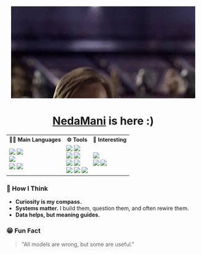 <div align="center">
  <img alt="hello there" src="media/Starwars_1.gif" />

# [NedaMani](NedaMani.md) is here :)

<table align="center">
    <tr>
        <th>🧑‍💻 Main Languages</th>
        <th>⚙️ Tools</th>
        <th>🧐 Interesting</th>
    </tr>
    <tr>
        <td>
            <img src="https://img.shields.io/badge/-TypeScript-3178C6?logo=typescript&logoColor=white" />
            <img src="https://img.shields.io/badge/-JavaScript-F7DF1E?logo=javascript&logoColor=black" /><br />
            <img src="https://img.shields.io/badge/python-3670A0?&logo=python&logoColor=ffdd54"><br />
            <img src="https://img.shields.io/badge/-CSS3-1572B6?logo=css3&logoColor=white" />
            <img src="https://img.shields.io/badge/-HTML5-E34F26?logo=html5&logoColor=white" />
        </td>
        <td>
            <img src="https://img.shields.io/badge/-React-61DAFB?logo=react&logoColor=black" />
            <img src="https://img.shields.io/badge/-Next.js-000000?logo=next.js&logoColor=white" /><br />
            <img src="https://img.shields.io/badge/-Redux-764ABC?logo=redux&logoColor=white" />
            <img src="https://img.shields.io/badge/-Zustand-000000?logo=zustand&logoColor=white" /><br />
            <img src="https://img.shields.io/badge/react--hook--form-EC5990?logo=reacthookform&logoColor=white" />
            <img src="https://img.shields.io/badge/-Zod-3E67B1?logo=zod&logoColor=white" /><br />
            <img src="https://img.shields.io/badge/-TailwindCSS-06B6D4?logo=tailwindcss&logoColor=white" />
            <img src="https://img.shields.io/badge/Sass-CC6699?logo=Sass&logoColor=white" />
            <img src="https://img.shields.io/badge/-Material--UI-007FFF?logo=mui&logoColor=white" /><br />
        </td>
        <td>
            <img src="https://img.shields.io/badge/Linux-FCC624?logo=linux&logoColor=black" /><br />
            <img src="https://img.shields.io/badge/-Obsidian-7C3AED?logo=obsidian&logoColor=white" />
            <img src="https://img.shields.io/badge/-Data%20Science-3498DB?style=flat&logo=anaconda&logoColor=white" /><br />
        </td>
    </tr>
</table>
</div>

### 🧠 How I Think

- **Curiosity is my compass.**
- **Systems matter.** I build them, question them, and often rewire them.
- **Data helps, but meaning guides.**

### 😁 Fun Fact

> "All models are wrong, but some are useful."
